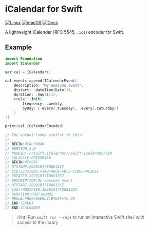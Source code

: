 # iCalendar for Swift

[![Linux](https://github.com/fwcd/swift-icalendar/workflows/Linux/badge.svg)](https://github.com/fwcd/swift-icalendar/actions)
[![macOS](https://github.com/fwcd/swift-icalendar/workflows/macOS/badge.svg)](https://github.com/fwcd/swift-icalendar/actions)
[![Docs](https://github.com/fwcd/swift-icalendar/workflows/Docs/badge.svg)](https://fwcd.github.io/swift-icalendar)

A lightweight iCalendar (RFC 5545, `.ics`) encoder for Swift.

## Example

```swift
import Foundation
import ICalendar

var cal = ICalendar()

cal.events.append(ICalendarEvent(
    description: "My awesome event",
    dtstart: .dateTime(Date()),
    duration: .hours(1),
    rrule: .init(
        frequency: .weekly,
        byDay: [.every(.tuesday), .every(.saturday)]
    )
))

print(cal.iCalendarEncoded)

// The output looks similar to this:
//
// BEGIN:VCALENDAR
// VERSION:2.0
// PRODID:-//swift-icalendar//swift-icalendar//EN
// CALSCALE:GREGORIAN
// BEGIN:VEVENT
// DTSTAMP:20201017T000135Z
// UID:327278D1-F140-49C9-AB75-C1D9579C1851
// CREATED:20201017T000135Z
// DESCRIPTION:My awesome event
// DTSTART:20201017T000135Z
// LAST-MODIFIED:20201017T000135Z
// DURATION:P0DT1H0M0S
// RRULE:FREQ=WEEKLY;BYDAY=TU,SA
// END:VEVENT
// END:VCALENDAR
```

> Hint: Run `swift run --repl` to run an interactive Swift shell with access to the library

